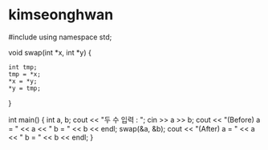 # kimseonghwan

#include <iostream>
using namespace std;

void swap(int *x, int *y) {

	int tmp;
	tmp = *x;
	*x = *y;
	*y = tmp;

}

int main() {
	int a, b;
	cout << "두 수 입력 : ";
	cin >> a >> b;
	cout << "(Before) a = " << a << " b = " << b << endl;
	swap(&a, &b);
	cout << "(After) a = " << a << " b = " << b << endl;
}
